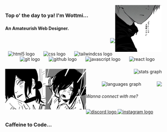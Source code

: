 <img align="right" height="150" src="Reiji.jpg"  />

###

<h3 align="left">Top o' the day to ya! I'm Wottmi...</h3>

###

<h4 align="left">An Amateurish Web Designer.</h4>

###

<div align="right">
  <img src="https://visitor-badge.laobi.icu/badge?page_id=pranjlxyz.pranjlxyz&left_color=gray&right_color=black&left_text=Visitors"  />
</div>

###

<div align="center">
  <img src="https://cdn.simpleicons.org/html5/E34F26" height="25" alt="html5 logo"  />
  <img width="20" />
  <img src="https://cdn.simpleicons.org/css/1572B6" height="25" alt="css logo"  />
  <img width="20" />
  <img src="https://cdn.simpleicons.org/tailwindcss/06B6D4" height="25" alt="tailwindcss logo"  />
  <img width="20" />
  <img src="https://cdn.simpleicons.org/git/F05032" height="25" alt="git logo"  />
  <img width="20" />
  <img src="https://cdn.simpleicons.org/github/181717" height="25" alt="github logo"  />
  <img width="20" />
  <img src="https://cdn.simpleicons.org/javascript/F7DF1E" height="25" alt="javascript logo"  />
  <img width="20" />
  <img src="https://cdn.simpleicons.org/react/61DAFB" height="25" alt="react logo"  />
</div>

###

<img align="left" height="130" src="wife.jpg"  />

###

<img align="left" height="130" src="Reze.jpg"  />

###

<div align="right">
  <img src="https://github-readme-stats.vercel.app/api?username=wottmi&hide_title=true&hide_rank=false&show_icons=true&include_all_commits=true&count_private=true&disable_animations=false&theme=tokyonight&locale=en&hide_border=true&order=1" height="105" alt="stats graph"  />
</div>

###

<img align="right" height="140" src="https://cdn.discordapp.com/attachments/1183464613262663751/1422547658848862309/579a8be114fb004b7b426132b503b2d6.jpg?ex=68dd123f&is=68dbc0bf&hm=ff0daf20c616d141e0b4c9dd08af415725a502b7c62804f3259a897cf262e450&"  />

###

<div align="center">
  <img src="https://github-readme-stats.vercel.app/api/top-langs?username=wottmi&locale=en&hide_title=false&layout=compact&card_width=320&langs_count=5&theme=tokyonight&hide_border=true&order=2&custom_title=Languages" height="150" alt="languages graph"  />
</div>

###

<h6 align="left">Wanna connect with me?</h6>

###

<div align="left">
  <a href="https://discord.gg/X4bQyJmrtT" target="_blank">
    <img src="https://img.shields.io/static/v1?message=Discord&logo=discord&label=Server&color=7289DA&logoColor=white&labelColor=&style=for-the-badge" height="30" alt="discord logo"  />
  </a>
  <a href="https://www.instagram.com/wottmi?igsh=MWZmcWU2MnNsa3Q3bg==" target="_blank">
    <img src="https://img.shields.io/static/v1?message=Instagram&logo=instagram&label=Page&color=E4405F&logoColor=white&labelColor=&style=for-the-badge" height="30" alt="instagram logo"  />
  </a>
</div>

###

<h3 align="left">Caffeine to Code...</h3>

###
